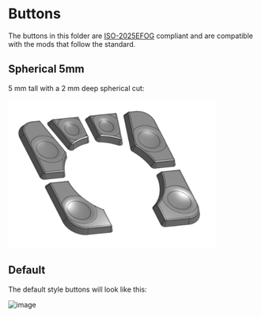 # Buttons

The buttons in this folder are [ISO-2025EFOG](https://github.com/efogdev/ISO-2025EFOG) compliant and are compatible with the mods that follow the standard.

## Spherical 5mm

5 mm tall with a 2 mm deep spherical cut: 

<img alt='45mm top' src='./spherical-5mm/images/spherical-5mm-buttons-render.png' height="300px"/>

## Default

The default style buttons will look like this:

![image](https://github.com/user-attachments/assets/0817330c-2b30-49e5-9413-34a954e43823)

